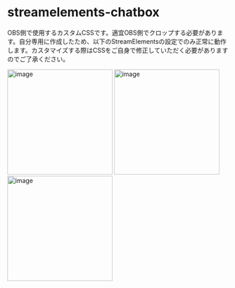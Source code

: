 # streamelements-chatbox
OBS側で使用するカスタムCSSです。適宜OBS側でクロップする必要があります。自分専用に作成したため、以下のStreamElementsの設定でのみ正常に動作します。カスタマイズする際はCSSをご自身で修正していただく必要がありますのでご了承ください。

<img width="239" alt="image" src="https://github.com/shirayuki3/streamelements-chatbox/assets/142776366/343bf2f8-cb23-48d6-b356-ead06a15f990">
<img width="239" alt="image" src="https://github.com/shirayuki3/streamelements-chatbox/assets/142776366/a0279c27-ad49-4ccb-a299-b54321fed2fa">
<img width="239" alt="image" src="https://github.com/shirayuki3/streamelements-chatbox/assets/142776366/be49cdcb-7c87-4a29-af41-243183362c99">
